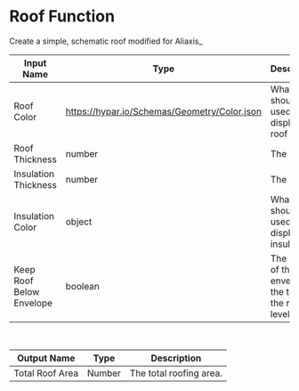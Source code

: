 

# Roof Function

Create a simple, schematic roof modified for Aliaxis_

|Input Name|Type|Description|
|---|---|---|
|Roof Color|https://hypar.io/Schemas/Geometry/Color.json|What color should be used to display the roof|
|Roof Thickness|number|The Length.|
|Insulation Thickness|number|The Length.|
|Insulation Color|object|What color should be used to display the insulation|
|Keep Roof Below Envelope|boolean|The height of the envelope is the top of the roof level|


<br>

|Output Name|Type|Description|
|---|---|---|
|Total Roof Area|Number|The total roofing area.|

